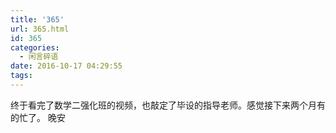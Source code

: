 ```yaml
---
title: '365'
url: 365.html
id: 365
categories:
  - 闲言碎语
date: 2016-10-17 04:29:55
tags:
---
```


终于看完了数学二强化班的视频，也敲定了毕设的指导老师。感觉接下来两个月有的忙了。 晚安